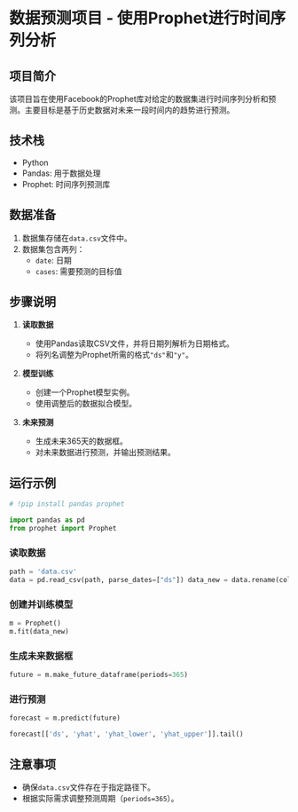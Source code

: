 # 数据预测项目 - 使用Prophet进行时间序列分析

## 项目简介
该项目旨在使用Facebook的Prophet库对给定的数据集进行时间序列分析和预测。主要目标是基于历史数据对未来一段时间内的趋势进行预测。

## 技术栈
- Python
- Pandas: 用于数据处理
- Prophet: 时间序列预测库

## 数据准备
1. 数据集存储在`data.csv`文件中。
2. 数据集包含两列：
   - `date`: 日期
   - `cases`: 需要预测的目标值

## 步骤说明
1. **读取数据**
   - 使用Pandas读取CSV文件，并将日期列解析为日期格式。
   - 将列名调整为Prophet所需的格式`"ds"`和`"y"`。

2. **模型训练**
   - 创建一个Prophet模型实例。
   - 使用调整后的数据拟合模型。

3. **未来预测**
   - 生成未来365天的数据框。
   - 对未来数据进行预测，并输出预测结果。

## 运行示例
```python
# !pip install pandas prophet
```

```python
import pandas as pd
from prophet import Prophet
```
### 读取数据
```python
path = 'data.csv'
data = pd.read_csv(path, parse_dates=["ds"]) data_new = data.rename(columns={"date": "ds", "cases": "y"})
```
### 创建并训练模型
```python
m = Prophet() 
m.fit(data_new)
```
### 生成未来数据框
```python
future = m.make_future_dataframe(periods=365)
```
### 进行预测
```python
forecast = m.predict(future)

forecast[['ds', 'yhat', 'yhat_lower', 'yhat_upper']].tail()
```

## 注意事项
- 确保`data.csv`文件存在于指定路径下。
- 根据实际需求调整预测周期（`periods=365`）。



